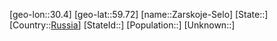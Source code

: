 ﻿---
location: [59.72,30.4]
type: City
tags:
- geo/City


SpocWebEntityId: 35791
isDeleted: false
confidential: public

---
[geo-lon::30.4]
[geo-lat::59.72]
[name::Zarskoje-Selo]
[State::]
[Country::[Russia](geo/Continent/Europe/Russia.md)]
[StateId::]
[Population::]
[Unknown::]

